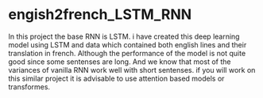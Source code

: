 # engish2french_LSTM_RNN
In this project the base RNN is LSTM. i have created this deep learning model using LSTM and data which contained both english lines and their translation in french. Although the performance of the model is not quite good since some sentenses are long. And we know that most of the variances of vanilla RNN work well with short sentenses. if you will work on this similar project it is advisable to use attention based models or transformes.
